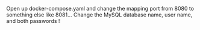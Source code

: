 Open up docker-compose.yaml and change the mapping port from 8080 to something else like 8081...
Change the MySQL database name, user name, and both passwords !
